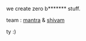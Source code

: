 we create zero b******* stuff. 

team : [mantra](https://x.com/barre_of_lube) & [shivam](https://x.com/shivamhwp)

ty :)
